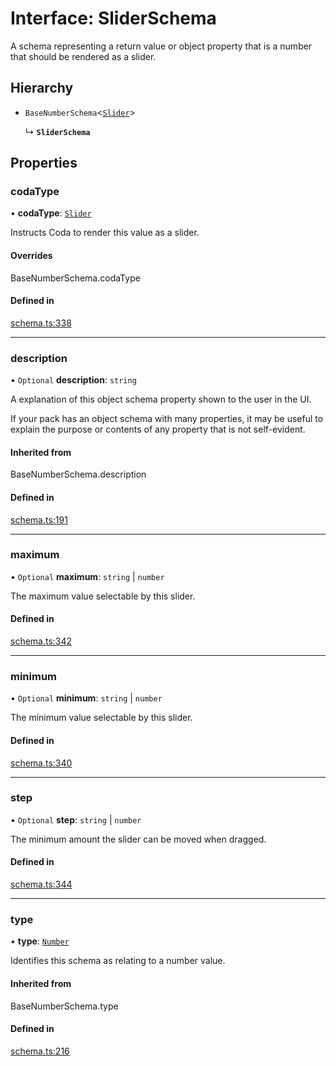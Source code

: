 # Interface: SliderSchema

A schema representing a return value or object property that is a number that should
be rendered as a slider.

## Hierarchy

- `BaseNumberSchema`<[`Slider`](../enums/ValueHintType.md#slider)\>

  ↳ **`SliderSchema`**

## Properties

### codaType

• **codaType**: [`Slider`](../enums/ValueHintType.md#slider)

Instructs Coda to render this value as a slider.

#### Overrides

BaseNumberSchema.codaType

#### Defined in

[schema.ts:338](https://github.com/coda/packs-sdk/blob/main/schema.ts#L338)

___

### description

• `Optional` **description**: `string`

A explanation of this object schema property shown to the user in the UI.

If your pack has an object schema with many properties, it may be useful to
explain the purpose or contents of any property that is not self-evident.

#### Inherited from

BaseNumberSchema.description

#### Defined in

[schema.ts:191](https://github.com/coda/packs-sdk/blob/main/schema.ts#L191)

___

### maximum

• `Optional` **maximum**: `string` \| `number`

The maximum value selectable by this slider.

#### Defined in

[schema.ts:342](https://github.com/coda/packs-sdk/blob/main/schema.ts#L342)

___

### minimum

• `Optional` **minimum**: `string` \| `number`

The minimum value selectable by this slider.

#### Defined in

[schema.ts:340](https://github.com/coda/packs-sdk/blob/main/schema.ts#L340)

___

### step

• `Optional` **step**: `string` \| `number`

The minimum amount the slider can be moved when dragged.

#### Defined in

[schema.ts:344](https://github.com/coda/packs-sdk/blob/main/schema.ts#L344)

___

### type

• **type**: [`Number`](../enums/ValueType.md#number)

Identifies this schema as relating to a number value.

#### Inherited from

BaseNumberSchema.type

#### Defined in

[schema.ts:216](https://github.com/coda/packs-sdk/blob/main/schema.ts#L216)
